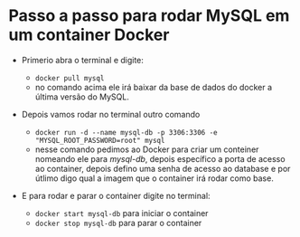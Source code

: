 # Passo a passo para rodar MySQL em um container Docker

* Primerio abra o terminal e digite:
	* `docker pull mysql`
	* no comando acima ele irá baixar da base de dados do docker a última versão do MySQL.

* Depois vamos rodar no terminal outro comando
	* `docker run -d --name mysql-db -p 3306:3306 -e "MYSQL_ROOT_PASSWORD=root" mysql`
	* nesse comando pedimos ao Docker para criar um conteiner nomeando ele para *mysql-db*, depois específico a porta de acesso ao container, depois defino uma senha de acesso ao database e por útlimo digo qual a imagem que o container irá rodar como base.

 * E para rodar e parar o container digite no terminal:
	* `docker start mysql-db` para iniciar o container
 	* `docker stop mysql-db` para parar o container



